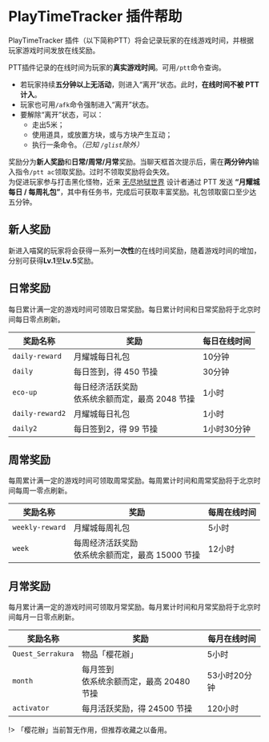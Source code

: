 # PlayTimeTracker 插件帮助

PlayTimeTracker 插件（以下简称PTT）将会记录玩家的在线游戏时间，并根据玩家游戏时间发放在线奖励。

PTT插件记录的在线时间为玩家的**真实游戏时间**。可用`/ptt`命令查询。
- 若玩家持续**五分钟以上无活动**，则进入“离开”状态。此时，**在线时间不被 PTT 计入**。
- 玩家也可用`/afk`命令强制进入“离开”状态。
- 要解除“离开”状态，可以：
  + 走出5米；
  + 使用道具，或放置方块，或与方块产生互动；
  + 执行一条命令。*（已知 `/glist`除外）*

奖励分为**新人奖励**和**日常/周常/月常**奖励。当聊天框首次提示后，需在**两分钟内**输入指令`/ptt ac`领取奖励。过时不领取奖励将会失效。  
为促进玩家参与打击黑化怪物，近来 [无尽地狱世界](nyaa/worlds#无尽地狱世界) 设计者通过 PTT 发送 **“月耀城每日 / 每周礼包”**，其中有任务书，完成后可获取丰富奖励。礼包领取窗口至少达五分钟。

## 新人奖励

新进入喵窝的玩家将会获得一系列**一次性**的在线时间奖励，随着游戏时间的增加，分别可获得**Lv.1**至**Lv.5**奖励。

## 日常奖励

每日累计满一定的游戏时间可领取日常奖励。每日累计时间和日常奖励将于北京时间每日零点刷新。

|奖励名称|奖励|每日在线时间|
|--|--|--|
|`daily-reward` | 月耀城每日礼包 | 10分钟 |
|`daily`  | 每日签到，得 450 节操 | 30分钟 |
|`eco-up` | 每日经济活跃奖励<br />依系统余额而定，最高 2048 节操 | 1小时 |
|`daily-reward2` | 月耀城每日礼包 | 1小时 |
|`daily2` |每日签到2，得 99 节操 | 1小时30分钟 |

## 周常奖励

每周累计满一定的游戏时间可领取周常奖励。每周累计时间和周常奖励将于北京时间每周一零点刷新。

|奖励名称|奖励|每周在线时间|
|--|--|--|
|`weekly-reward`| 月耀城每周礼包 | 5小时 |
|`week` | 每周经济活跃奖励<br />依系统余额而定，最高 15000 节操 | 12小时 |

## 月常奖励

每月累计满一定的游戏时间可领取月常奖励。每月累计时间和月常奖励将于北京时间每月一日零点刷新。

|奖励名称|奖励|每月在线时间|
|--|--|--|
|`Quest_Serrakura` |物品「樱花辦」| 5小时 |
|`month` | 每月签到<br />依系统余额而定，最高 20480 节操 | 53小时20分钟 |
|`activator` | 每月活跃奖励，得 24500 节操 | 120小时 |

!> 「樱花辦」当前暂无作用，但推荐收藏之以备用。